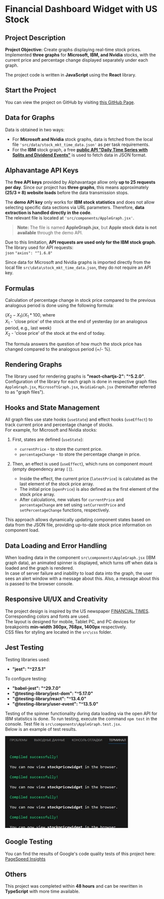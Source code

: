 # Financial Dashboard Widget with US Stock

## Project Description

**Project Objective:** Create graphs displaying real-time stock prices.  
Implemented **three graphs** for **Microsoft, IBM, and Nvidia** stocks, with the current price and percentage change displayed separately under each graph.  

The project code is written in **JavaScript** using the **React** library.  

## Start the Project

You can view the project on GitHub by visiting [this GitHub Page](https://maksymchukhrai.github.io/Dashboard-Widget/).  

## Data for Graphs

Data is obtained in two ways:  

- For **Microsoft and Nvidia** stock graphs, data is fetched from the local file `'src/data/stock_mkt_time_data.json'` as per task requirements.  
- For the **IBM** stock graph, a free **[public API "Daily Time Series with Splits and Dividend Events"](https://www.alphavantage.co/query?function=TIME_SERIES_DAILY_ADJUSTED&symbol=IBM&outputsize=full&apikey=demo)** is used to fetch data in JSON format.  

## Alphavantage API Keys

The **free API keys** provided by Alphavantage allow only **up to 25 requests per day**. Since our project has **three graphs**, this means approximately **(25/3 ≈ 8) website loads** before the data transmission stops.  

The **demo API key** only works for **IBM stock statistics** and does not allow selecting specific data sections via URL parameters. Therefore, **data extraction is handled directly in the code**.  
The relevant file is located at `'src/components/AppleGraph.jsx'`.  

> **Note:** The file is named **AppleGraph.jsx**, but **Apple stock data is not available** through the demo API.  

Due to this limitation, **API requests are used only for the IBM stock graph**.  
The library used for API requests:  
`json`
`"axios": "^1.6.8"`

Since data for Microsoft and Nvidia graphs is imported directly from the local file `src\data\stock_mkt_time_data.json`, they do not require an API key.

## Formulas

Calculation of percentage change in stock price compared to the previous analogous period is done using the following formula:  

$(X_2 - X_1) / X_1 * 100%$, where  
$X_1$ - 'close price' of the stock at the end of yesterday (or an analogous period, e.g., last week)  
$X_2$ - 'close price' of the stock at the end of today.  

The formula answers the question of how much the stock price has changed compared to the analogous period (+/- %).

## Rendering Graphs

The library used for rendering graphs is **"react-chartjs-2": "^5.2.0"**.  
Configuration of the library for each graph is done in respective graph files `AppleGraph.jsx`, `MicrosoftGraph.jsx`, `NvidiaGraph.jsx` (hereinafter referred to as "graph files").

## Hooks and State Management

All graph files use state hooks (`useState`) and effect hooks (`useEffect`) to track current price and percentage change of stocks.  
For example, for Microsoft and Nvidia stocks:

1. First, states are defined (`useState`):
   - `currentPrice` - to store the current price.
   - `percentageChange` - to store the percentage change in price.

2. Then, an effect is used (`useEffect`), which runs on component mount (empty dependency array `[]`).
   - Inside the effect, the current price (`latestPrice`) is calculated as the last element of the stock price array.
   - The initial price (`openPrice`) is also defined as the first element of the stock price array.
   - After calculations, new values for `currentPrice` and `percentageChange` are set using `setCurrentPrice` and `setPercentageChange` functions, respectively.

This approach allows dynamically updating component states based on data from the JSON file, providing up-to-date stock price information on component load.

## Data Loading and Error Handling

When loading data in the component `src\components\AppleGraph.jsx` (IBM graph data), an animated spinner is displayed, which turns off when data is loaded and the graph is rendered.  
In case of server failure and inability to load data into the graph, the user sees an alert window with a message about this. Also, a message about this is passed to the browser console.

## Responsive UI/UX and Creativity

The project design is inspired by the US newspaper [FINANCIAL TIMES](https://www.ft.com/). Corresponding colors and fonts are used.  
The layout is designed for mobile, Tablet PC, and PC devices for breakpoints **min-width 360px, 768px, 1400px** respectively.  
CSS files for styling are located in the `src\css` folder.

## Jest Testing

Testing libraries used:

- **"jest": "^27.5.1"**

To configure testing:

- **"babel-jest": "^29.7.0"**
- **"@testing-library/jest-dom": "^5.17.0"**
- **"@testing-library/react": "^13.4.0"**
- **"@testing-library/user-event": "^13.5.0"**

Testing of the spinner functionality during data loading via the open API for IBM statistics is done. To run testing, execute the command `npm test` in the console. Test file is `src\components\AppleGraph.test.jsx`.  
Below is an example of test results.  

![Test results for spinner functionality](/src/img/Spinner-test.jpg)

## Google Testing

You can find the results of Google's code quality tests of this project here:  
[PageSpeed Insights](https://pagespeed.web.dev/analysis/https-maksymchukhrai-github-io-Dashboard-Widget/ses61x513t?form_factor=desktop)

## Others

This project was completed within **48 hours** and can be rewritten in **TypeScript** with more time available.
